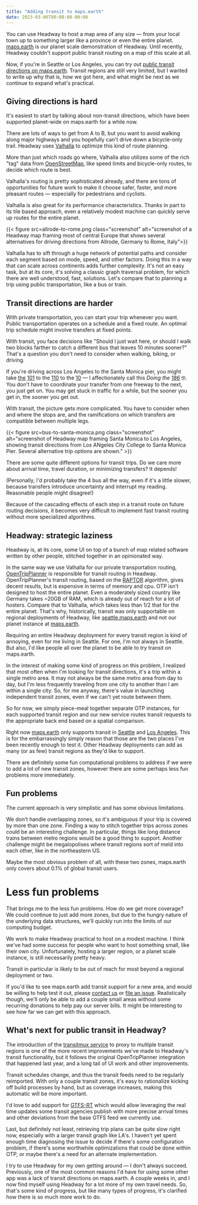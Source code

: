 ```yaml
---
title: "Adding transit to maps.earth"
date: 2023-03-06T00:00:00-00:00
---
```


You can use Headway to host a map area of any size — from your local town up to something larger like a province or even the entire planet.
[maps.earth](https://maps.earth) is our planet scale demonstration of Headway.
Until recently, Headway couldn't support public transit routing on a map of this scale at all.

Now, if you're in Seattle or Los Angeles, you can try out [public transit directions on maps.earth](https://maps.earth/directions/transit/openstreetmap%3Avenue%3Away%2F221703439/openstreetmap%3Avenue%3Away%2F226019357).
Transit regions are still very limited, but I wanted to write up why that is, how we got here, and what might be next as we continue to expand what's practical.

## Giving directions is hard

It's easiest to start by talking about non-transit directions, which have been supported planet-wide on maps.earth for a while now.

There are lots of ways to get from A to B, but you want to avoid walking along major highways and you hopefully can't drive down a bicycle-only trail.
Headway uses [Valhalla](https://github.com/valhalla/valhalla) to optimize this kind of route planning.

More than just which roads go where, Valhalla also utilizes some of the rich "tag" data from [OpenStreetMap](https://openstreetmap.org), like speed limits and bicycle-only routes, to decide which route is best.

Valhalla's routing is pretty sophisticated already, and there are tons of opportunities for future work to make it choose safer, faster, and more pleasant routes — especially for pedestrians and cyclists.

Valhalla is also great for its performance characteristics. Thanks in part to its tile based approach, even a relatively modest machine can quickly serve up routes for the entire planet.

{{< figure src=allrode-to-rome.png class="screenshot" alt="screenshot of a Headway map framing most of central Europe that shows several alternatives for driving directions from Allrode, Germany to Rome, Italy">}}

Valhalla has to sift through a huge network of potential paths and consider each segment based on mode, speed, and other factors.
Doing this in a way that can scale across continents adds further complexity.
It's not an easy task, but at its core, it's solving a classic graph traversal problem, for which there are well understood, fast, solutions.
Let's compare that to planning a trip using public transportation, like a bus or train.

## Transit directions are harder

With private transportation, you can start your trip whenever you want.
Public transportation operates on a schedule and a fixed route.
An optimal trip schedule might involve transfers at fixed points.

With transit, you face decisions like "Should I just wait here, or should I walk two blocks farther to catch a different bus that leaves 10 minutes sooner?"
That's a question you don't need to consider when walking, biking, or driving.

If you're driving across Los Angeles to the Santa Monica pier, you might take [the](https://la.curbed.com/2017/9/6/16264074/socal-los-angeles-the-freeways) [101](https://en.wikipedia.org/wiki/U.S._Route_101_in_California) to the [110](https://en.wikipedia.org/wiki/Interstate_110_and_State_Route_110_(California)) to the [10](https://en.wikipedia.org/wiki/Interstate_10_in_California)
— I affectionately call this _Doing the [186](http://google.com/search?q=186%20in%20binary)_ 🤓.
You don't have to coordinate your transfer from one freeway to the next, you just get on.
You may get stuck in traffic for a while, but the sooner you get in, the sooner you get out.

With transit, the picture gets more complicated. You have to consider when and where the stops are, and the ramifications on which transfers are compatible between multiple legs.

{{< figure src=bus-to-santa-monica.png class="screenshot" alt="screenshot of Headway map framing Santa Monica to Los Angeles, showing transit directions from Los ANgeles City College to Santa Monica Pier. Several alternative trip options are shown." >}}

There are some quite different options for transit trips. Do we care more about arrival time, travel duration, or minimizing transfers? It depends!

(Personally, I'd probably take the 4 bus all the way, even if it's a little slower, because transfers introduce uncertainty and interrupt my reading. Reasonable people might disagree!)

Because of the cascading effects of each step in a transit route on future routing decisions, it becomes very difficult to implement fast transit routing without more specialized algorithms.

## Headway: strategic laziness

Headway is, at its core, some UI on top of a bunch of map related software written by other people, stitched together in an opinionated way.

In the same way we use Valhalla for our private transportation routing, [OpenTripPlanner](https://www.opentripplanner.org) is responsible for transit routing in Headway.
OpenTripPlanner's transit routing, based on the [RAPTOR](https://www.microsoft.com/en-us/research/wp-content/uploads/2012/01/raptor_alenex.pdf) algorithm, gives decent results, but is expensive in terms of memory and cpu.
OTP isn't designed to host the entire planet. Even a moderately sized country like Germany takes ~20GB of RAM, which is already out of reach for a lot of hosters. Compare that to Valhalla, which takes less than 1/2 that for the entire planet.
That's why, historically, transit was only supportable on regional deployments of Headway, like [seattle.maps.earth](https://seattle.maps.earth) and not our planet instance at [maps.earth](https://maps.earth).

Requiring an entire Headway deployment for every transit region is kind of annoying, even for me living in Seattle. For one, I'm not always in Seattle. But also, I'd like people all over the planet to be able to try transit on maps.earth.

In the interest of making some kind of progress on this problem, I realized that most often when I'm looking for transit directions, it's a trip within a single metro area.
It may not always be the same metro area from day to day, but I'm less frequently traveling from one city to another than I am within a single city.
So, for me anyway, there's value in launching independent transit zones, even if we can't yet route between them.

So for now, we simply piece-meal together separate OTP instances, for each supported transit region and our new service routes transit requests to the appropriate back end based on a spatial comparison.

Right now [maps.earth](https://maps.earth) only supports transit in [Seattle](https://github.com/headwaymaps/headway/blob/v0.4.5/k8s/configs/planet/opentripplanner-seattle-deployment.yaml) and [Los Angeles](https://github.com/headwaymaps/headway/blob/v0.4.5/k8s/configs/planet/opentripplanner-losangeles-deployment.yaml). This is for the embarrassingly simply reason that those are the two places I've been recently enough to test it.
Other Headway deployments can add as many (or as few) transit regions as they'd like to support.

There are definitely some fun computational problems to address if we were to add a lot of new transit zones, however there are some perhaps less fun problems more immediately.

## Fun problems

The current approach is very simplistic and has some obvious limitations.

We don't handle overlapping zones, so it's ambiguous if your trip is covered by more than one zone.
Finding a way to stitch together trips across zones could be an interesting challenge.
In particular, things like long distance trains between metro regions would be a good thing to support.
Another challenge might be megalopolises where transit regions sort of meld into each other, like in the northeastern US.

Maybe the most obvious problem of all, with these two zones, maps.earth only covers about 0.1% of global transit users.

# Less fun problems

That brings me to the less fun problems. How do we get more coverage? We could continue to just add more zones, but due to the hungry nature of the underlying data structures, we'll quickly run into the limits of our computing budget.

We work to make Headway practical to host on a modest machine. I think we've had some success for people who want to host something small, like their own city. Unfortunately, hosting a larger region, or a planet scale instance, is still necessarily pretty heavy. 

Transit in particular is likely to be out of reach for most beyond a regional deployment or two.

If you'd like to see maps.earth add transit support for a new area, and would be willing to help test it out, please [contact us](info@maps.earth) or [file an issue](https://github.com/headwaymaps/headway/issues/new).
Realistically though, we'll only be able to add a couple small areas without some recurring donations to help pay our server bills. It might be interesting to see how far we can get with this approach.

## What's next for public transit in Headway?

The introduction of the [transitmux service](https://github.com/headwaymaps/headway/tree/v0.4.5/services/transitmux) to proxy to multiple transit regions is one of the more recent improvements we've made to Headway's transit functionality, but it follows the original OpenTripPlanner integration that happened last year, and a long tail of UI work and other improvements.

Transit schedules change, and thus the transit feeds need to be regularly reimported.
With only a couple transit zones, it's easy to rationalize kicking off build processes by hand, but as coverage increases, making this automatic will be more important.

I'd love to add support for [GTFS-RT](https://developers.google.com/transit/gtfs-realtime/guides/feed-entities) which would allow leveraging the real time updates some transit agencies publish with more precise arrival times and other deviations from the base GTFS feed we currently use.

Last, but definitely not least, retrieving trip plans can be quite slow right now, especially with a larger transit graph like LA's.
I haven't yet spent enough time diagnosing the issue to decide if there's some configuration problem, if there's some worthwhile optimizations that could be done within OTP, or maybe there's a need for an alternate implementation.

I try to use Headway for my own getting around — I don't always succeed. Previously, one of the most common reasons I'd have for using some other app was a lack of transit directions on maps.earth.
A couple weeks in, and I now find myself using Headway for a lot more of my own travel needs.
So, that's some kind of progress, but like many types of progress, it's clarified how there is so much more work to do.
